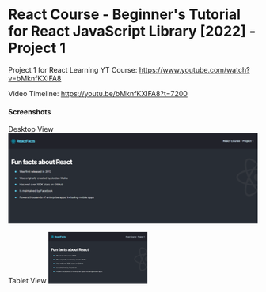 # React Course - Beginner's Tutorial for React JavaScript Library [2022] - Project 1
Project 1 for React Learning YT Course: https://www.youtube.com/watch?v=bMknfKXIFA8

Video Timeline: 
https://youtu.be/bMknfKXIFA8?t=7200



#### Screenshots
Desktop View
<img src="imgs/Desktop_View.png">

Tablet View
<img src="imgs/iPad_Mini.png" width="200px">